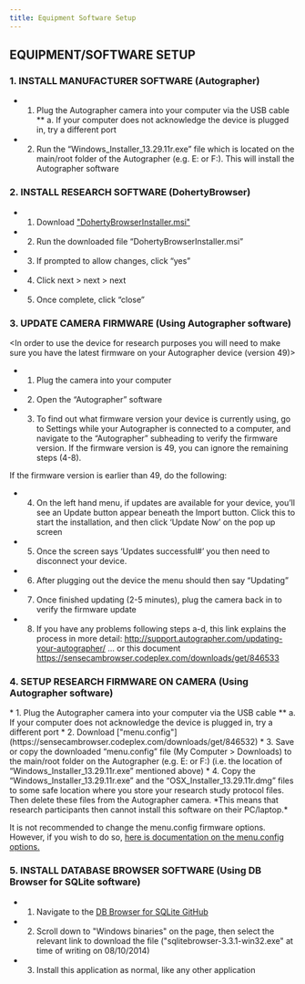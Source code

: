 ```yaml
---
title: Equipment Software Setup
---
```

## EQUIPMENT/SOFTWARE SETUP
<do once for all devices before using them>

### 1. INSTALL MANUFACTURER SOFTWARE (Autographer)
* 1.  Plug the Autographer camera into your computer via the USB cable
** a. If your computer does not acknowledge the device is plugged in, try a different port
* 2.  Run the “Windows_Installer_13.29.11r.exe” file which is located on the main/root folder of the Autographer (e.g. E: or F:). This will install the Autographer software

### 2. INSTALL RESEARCH SOFTWARE (DohertyBrowser)
* 1.  Download ["DohertyBrowserInstaller.msi"](https://sensecambrowser.codeplex.com/downloads/get/851027)
* 2.  Run the downloaded file “DohertyBrowserInstaller.msi”
* 3.  If prompted to allow changes, click “yes”
* 4.  Click next > next > next
* 5.  Once complete, click “close”

### 3. UPDATE CAMERA FIRMWARE (Using Autographer software)
<In order to use the device for research purposes you will need to make sure you have the latest firmware on your Autographer device (version 49)>
* 1. Plug the camera into your computer
* 2. Open the “Autographer” software
* 3. To find out what firmware version your device is currently using, go to Settings while your Autographer is connected to a computer, and navigate to the “Autographer” subheading to verify the firmware version. If the firmware version is 49, you can ignore the remaining steps (4-8).

If the firmware version is earlier than 49, do the following:
* 4. On the left hand menu, if updates are available for your device, you’ll see an Update button appear beneath the Import button. Click this to start the installation, and then click ‘Update Now’ on the pop up screen
* 5. Once the screen says ‘Updates successful#’ you then need to disconnect your device.
* 6. After plugging out the device the menu should then say “Updating”
* 7. Once finished updating (2-5 minutes), plug the camera back in to verify the firmware update
* 8. If you have any problems following steps a-d, this link explains the process in more detail: http://support.autographer.com/updating-your-autographer/ ... or this document https://sensecambrowser.codeplex.com/downloads/get/846533

### 4. SETUP RESEARCH FIRMWARE ON CAMERA (Using Autographer software)
<for ethics compatibility and to avoid device sleeping>
* 1. Plug the Autographer camera into your computer via the USB cable
** a. If your computer does not acknowledge the device is plugged in, try a different port
* 2.  Download ["menu.config"](https://sensecambrowser.codeplex.com/downloads/get/846532)
* 3.  Save or copy the downloaded “menu.config” file (My Computer > Downloads) to the main/root folder on the Autographer (e.g. E: or F:) (i.e. the location of “Windows_Installer_13.29.11r.exe” mentioned above)
* 4. Copy the “Windows_Installer_13.29.11r.exe” and the “OSX_Installer_13.29.11r.dmg” files to some safe location where you store your research study protocol files. Then delete these files from the Autographer camera. *This means that research participants then cannot install this software on their PC/laptop.*

It is not recommended to change the menu.config firmware options. However, if you wish to do so, [here is documentation on the menu.config options.](https://sensecambrowser.codeplex.com/downloads/get/846533)

### 5. INSTALL DATABASE BROWSER SOFTWARE (Using DB Browser for SQLite software)
* 1. Navigate to the [DB Browser for SQLite GitHub](https://github.com/sqlitebrowser/sqlitebrowser/releases)
* 2. Scroll down to "Windows binaries" on the page, then select the relevant link to download the file ("sqlitebrowser-3.3.1-win32.exe" at time of writing on 08/10/2014)
* 3. Install this application as normal, like any other application